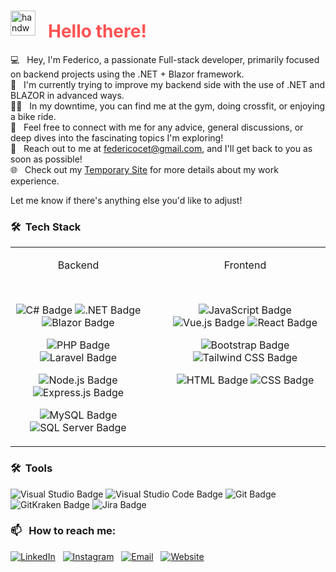 ### <p align="center">
  <img alt="handwavegif" src="https://user-images.githubusercontent.com/39513876/112366216-8cfe7400-8cfe-11eb-8116-7d3dbae20e97.gif" width='40' align="left" style="margin-right: 20px;"/>
  <h1 style="color:#ff5252; font-size: 28px;">Hello there! </h1>
</p>

💻 &nbsp; Hey, I'm Federico, a passionate Full-stack developer, primarily focused on backend projects using the .NET + Blazor framework. \
🧠 &nbsp; I'm currently trying to improve my backend side with the use of .NET and BLAZOR in advanced ways.\
🏋️‍♂️ &nbsp; In my downtime, you can find me at the gym, doing crossfit, or enjoying a bike ride.\
💬 &nbsp; Feel free to connect with me for any advice, general discussions, or deep dives into the fascinating topics I'm exploring!\
📧 &nbsp; Reach out to me at federicocet@gmail.com, and I'll get back to you as soon as possible!\
🌐 &nbsp; Check out my [Temporary Site](https://fedekh.netlify.app/) for more details about my work experience.

Let me know if there's anything else you'd like to adjust!


### 🛠 &nbsp;Tech Stack

<table>
  <tr style="display:flex; gap:30px;">
    <td align="center">
      <p>Backend</p>
      <br>
      <div style="list-style-type:none; padding: 0;">
        <p>
          <img alt="C# Badge" src="https://img.shields.io/badge/-C%23-239120?logo=c-sharp&logoColor=white">
          <img alt=".NET Badge" src="https://img.shields.io/badge/-.NET-512BD4?logo=.net&logoColor=white">
          <img alt="Blazor Badge" src="https://img.shields.io/badge/-Blazor-512BD4?logo=blazor&logoColor=white"/>
        </p>
        <p>
          <img alt="PHP Badge" src="https://img.shields.io/badge/-PHP-777BB4?logo=php&logoColor=white">
          <img alt="Laravel Badge" src="https://img.shields.io/badge/-Laravel-FF2D20?logo=laravel&logoColor=white">
        </p>
        <p>        
          <img alt="Node.js Badge" src="https://img.shields.io/badge/-Node.js-339933?logo=node.js&logoColor=white">
          <img alt="Express.js Badge" src="https://img.shields.io/badge/-Express.js-000000?logo=express&logoColor=white">
        </p>
        <p>
          <img alt="MySQL Badge" src="https://img.shields.io/badge/-MySQL-4479A1?logo=mysql&logoColor=white">
          <img alt="SQL Server Badge" src="https://img.shields.io/badge/-SQL%20Server-CC2927?logo=microsoft%20sql%20server&logoColor=white">           
        </p>  
      </div>
    </td>
    <td align="center">
      <p>Frontend</p>
       <br>
     <div style="list-style-type:none; padding: 0;">
        <p><img alt="JavaScript Badge" src="https://img.shields.io/badge/-JavaScript-F7DF1E?logo=javascript&logoColor=black">
             <img alt="Vue.js Badge" src="https://img.shields.io/badge/-Vue.js-4FC08D?logo=vue.js&logoColor=white">
            <img alt="React Badge" src="https://img.shields.io/badge/-React-61DAFB?logo=react&logoColor=white">
        </p>
        <p>
          <img alt="Bootstrap Badge" src="https://img.shields.io/badge/-Bootstrap-7952B3?logo=bootstrap&logoColor=white">
          <img alt="Tailwind CSS Badge" src="https://img.shields.io/badge/-Tailwind%20CSS-38B2AC?logo=tailwind%20css&logoColor=white">
        </p>
        <p><img alt="HTML Badge" src="https://img.shields.io/badge/-HTML-E34F26?logo=html5&logoColor=white">
            <img alt="CSS Badge" src="https://img.shields.io/badge/-CSS-1572B6?logo=css3&logoColor=white">
        </p>
       <p>   <br> </p>  
      </div>
    </td>
  </tr>
</table>


### 🛠 &nbsp;Tools
<div>
    <img alt="Visual Studio Badge" src="https://img.shields.io/badge/-Visual%20Studio-5C2D91?logo=visual%20studio&logoColor=white">
    <img alt="Visual Studio Code Badge" src="https://img.shields.io/badge/-Visual%20Studio%20Code-007ACC?logo=visual%20studio%20code&logoColor=white">
    <img alt="Git Badge" src="https://img.shields.io/badge/-Git-F05032?logo=git&logoColor=white">
    <img alt="GitKraken Badge" src="https://img.shields.io/badge/-GitKraken-179287?logo=gitkraken&logoColor=white">
    <img alt="Jira Badge" src="https://img.shields.io/badge/-Jira-0052CC?logo=jira&logoColor=white">
</div>


### 📫 &nbsp; How to reach me:

<a href="https://www.linkedin.com/in/federico-ceteroni-dev/"><img alt="LinkedIn" src="https://img.shields.io/badge/Linkedin%20-%230077B5.svg?&style=flat&logo=linkedin&logoColor=white"/></a> &nbsp;
<a href="https://www.instagram.com/fedekh_/"><img alt="Instagram" src="https://img.shields.io/badge/Instagram%20-%23E4405F.svg?&style=flat&logo=instagram&logoColor=white"/></a> &nbsp;
<a href="mailto:federicocet@gmail.com"><img alt="Email" src="https://img.shields.io/badge/Email%20-%23D14836.svg?&style=flat&logo=gmail&logoColor=white"/></a> &nbsp;
<a href="https://fedekh.netlify.app/"><img alt="Website" src="https://img.shields.io/badge/Website%20-%23000000.svg?&style=flat&logo=pc&logoColor=white"/></a>&nbsp;







